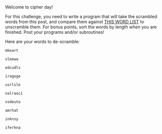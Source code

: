 <div class="md"><p>Welcome to cipher day!</p>
<p>For this challenge, you need to write a program that will take the scrambled words from this post, and compare them against <a href="http://pastebin.com/jSD873gL">THIS WORD LIST</a> to unscramble them. For bonus points, sort the words by length when you are finished. Post your programs and/or subroutines!</p>
<p>Here are your words to de-scramble:</p>
<p><code>mkeart</code></p>
<p><code>sleewa</code></p>
<p><code>edcudls</code></p>
<p><code>iragoge</code></p>
<p><code>usrlsle</code></p>
<p><code>nalraoci</code></p>
<p><code>nsdeuto</code></p>
<p><code>amrhat</code></p>
<p><code>inknsy</code></p>
<p><code>iferkna</code></p>
</div>
